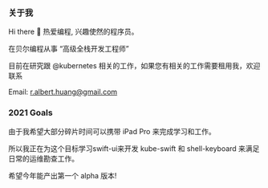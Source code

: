 ### 关于我

Hi there 👋
热爱编程, 兴趣使然的程序员。

在贝尔编程从事 “高级全栈开发工程师”

目前在研究跟 @kubernetes 相关的工作，如果您有相关的工作需要租用我，欢迎联系

Email: r.albert.huang@gmail.com

### 2021 Goals

由于我希望大部分碎片时间可以携带 iPad Pro 来完成学习和工作。

所以我正在为这个目标学习swift-ui来开发 kube-swift 和 shell-keyboard 来满足日常的运维勘查工作。

希望今年能产出第一个 alpha 版本!
